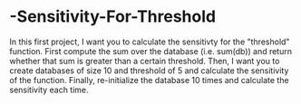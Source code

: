 # -Sensitivity-For-Threshold
In this first project, I want you to calculate the sensitivty for the "threshold" function.  First compute the sum over the database (i.e. sum(db)) and return whether that sum is greater than a certain threshold. Then, I want you to create databases of size 10 and threshold of 5 and calculate the sensitivity of the function. Finally, re-initialize the database 10 times and calculate the sensitivity each time.

